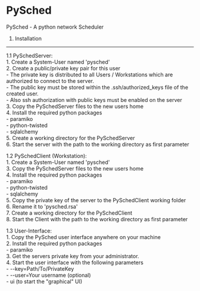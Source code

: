 PySched
===

PySched - A python network Scheduler

1. Installation
---

1.1 PySchedServer:  
	1. Create a System-User named 'pysched'  
	2. Create a public/private key pair for this user  
		- The private key is distributed to all Users / Workstations
		which are authorized to connect to the server.  
		- The public key must be stored within the .ssh/authorized_keys file of the
		created user.  
		- Also ssh authorization with public keys must be enabled on the server  
	3. Copy the PySchedServer files to the new users home  
	4. Install the required python packages  
		- paramiko  
		- python-twisted  
		- sqlalchemy  
	5. Create a working directory for the PySchedServer  
	6. Start the server with the path to the working directory as first parameter  

1.2 PySchedClient (Workstation):  
	1. Create a System-User named 'pysched'  
	3. Copy the PySchedServer files to the new users home  
	4. Install the required python packages  
		- paramiko  
		- python-twisted  
		- sqlalchemy  
	5. Copy the private key of the server to the PySchedClient working folder  
	6. Rename it to 'pysched.rsa'  
	7. Create a working directory for the PySchedClient  
	8. Start the Client with the path to the working directory as first parameter  

1.3 User-Interface:  
	1. Copy the PySched user interface anywhere on your machine  
	2. Install the required python packages  
		- paramiko  
	3. Get the servers private key from your administrator.  
	4. Start the user interface with the following parameters  
		- --key=Path/To/PrivateKey  
		- --user=Your username (optional)  
		- ui (to start the "graphical" UI)  
